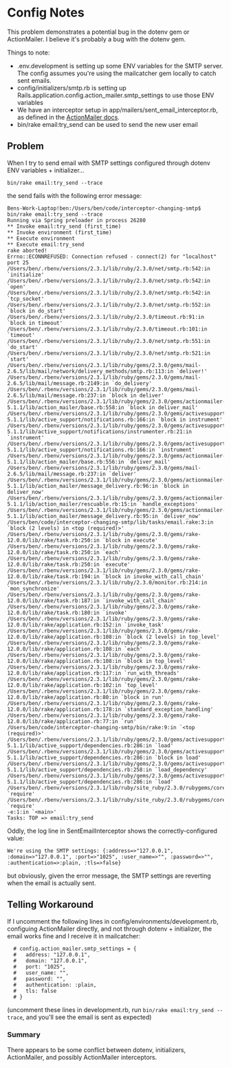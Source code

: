 # Config Notes

This problem demonstrates a potential bug in the dotenv gem or ActionMailer. I believe it's probably a bug with the dotenv gem.

Things to note:

* .env.development is setting up some ENV variables for the SMTP server. The config assumes you're using the mailcatcher gem locally to catch sent emails.
* config/initializers/smtp.rb is setting up Rails.application.config.action_mailer.smtp_settings to use those ENV variables
* We have an interceptor setup in app/mailers/sent_email_interceptor.rb, as defined in the [ActionMailer docs](http://guides.rubyonrails.org/action_mailer_basics.html#intercepting-emails).
* bin/rake email:try_send can be used to send the new user email

## Problem

When I try to send email with SMTP settings configured through dotenv ENV variables + initializer...

```
bin/rake email:try_send --trace
```

the send fails with the following error message:

```
Bens-Work-Laptop!ben:/Users/ben/code/interceptor-changing-smtp$ bin/rake email:try_send --trace
Running via Spring preloader in process 26280
** Invoke email:try_send (first_time)
** Invoke environment (first_time)
** Execute environment
** Execute email:try_send
rake aborted!
Errno::ECONNREFUSED: Connection refused - connect(2) for "localhost" port 25
/Users/ben/.rbenv/versions/2.3.1/lib/ruby/2.3.0/net/smtp.rb:542:in `initialize'
/Users/ben/.rbenv/versions/2.3.1/lib/ruby/2.3.0/net/smtp.rb:542:in `open'
/Users/ben/.rbenv/versions/2.3.1/lib/ruby/2.3.0/net/smtp.rb:542:in `tcp_socket'
/Users/ben/.rbenv/versions/2.3.1/lib/ruby/2.3.0/net/smtp.rb:552:in `block in do_start'
/Users/ben/.rbenv/versions/2.3.1/lib/ruby/2.3.0/timeout.rb:91:in `block in timeout'
/Users/ben/.rbenv/versions/2.3.1/lib/ruby/2.3.0/timeout.rb:101:in `timeout'
/Users/ben/.rbenv/versions/2.3.1/lib/ruby/2.3.0/net/smtp.rb:551:in `do_start'
/Users/ben/.rbenv/versions/2.3.1/lib/ruby/2.3.0/net/smtp.rb:521:in `start'
/Users/ben/.rbenv/versions/2.3.1/lib/ruby/gems/2.3.0/gems/mail-2.6.5/lib/mail/network/delivery_methods/smtp.rb:113:in `deliver!'
/Users/ben/.rbenv/versions/2.3.1/lib/ruby/gems/2.3.0/gems/mail-2.6.5/lib/mail/message.rb:2149:in `do_delivery'
/Users/ben/.rbenv/versions/2.3.1/lib/ruby/gems/2.3.0/gems/mail-2.6.5/lib/mail/message.rb:237:in `block in deliver'
/Users/ben/.rbenv/versions/2.3.1/lib/ruby/gems/2.3.0/gems/actionmailer-5.1.1/lib/action_mailer/base.rb:558:in `block in deliver_mail'
/Users/ben/.rbenv/versions/2.3.1/lib/ruby/gems/2.3.0/gems/activesupport-5.1.1/lib/active_support/notifications.rb:166:in `block in instrument'
/Users/ben/.rbenv/versions/2.3.1/lib/ruby/gems/2.3.0/gems/activesupport-5.1.1/lib/active_support/notifications/instrumenter.rb:21:in `instrument'
/Users/ben/.rbenv/versions/2.3.1/lib/ruby/gems/2.3.0/gems/activesupport-5.1.1/lib/active_support/notifications.rb:166:in `instrument'
/Users/ben/.rbenv/versions/2.3.1/lib/ruby/gems/2.3.0/gems/actionmailer-5.1.1/lib/action_mailer/base.rb:556:in `deliver_mail'
/Users/ben/.rbenv/versions/2.3.1/lib/ruby/gems/2.3.0/gems/mail-2.6.5/lib/mail/message.rb:237:in `deliver'
/Users/ben/.rbenv/versions/2.3.1/lib/ruby/gems/2.3.0/gems/actionmailer-5.1.1/lib/action_mailer/message_delivery.rb:96:in `block in deliver_now'
/Users/ben/.rbenv/versions/2.3.1/lib/ruby/gems/2.3.0/gems/actionmailer-5.1.1/lib/action_mailer/rescuable.rb:15:in `handle_exceptions'
/Users/ben/.rbenv/versions/2.3.1/lib/ruby/gems/2.3.0/gems/actionmailer-5.1.1/lib/action_mailer/message_delivery.rb:95:in `deliver_now'
/Users/ben/code/interceptor-changing-smtp/lib/tasks/email.rake:3:in `block (2 levels) in <top (required)>'
/Users/ben/.rbenv/versions/2.3.1/lib/ruby/gems/2.3.0/gems/rake-12.0.0/lib/rake/task.rb:250:in `block in execute'
/Users/ben/.rbenv/versions/2.3.1/lib/ruby/gems/2.3.0/gems/rake-12.0.0/lib/rake/task.rb:250:in `each'
/Users/ben/.rbenv/versions/2.3.1/lib/ruby/gems/2.3.0/gems/rake-12.0.0/lib/rake/task.rb:250:in `execute'
/Users/ben/.rbenv/versions/2.3.1/lib/ruby/gems/2.3.0/gems/rake-12.0.0/lib/rake/task.rb:194:in `block in invoke_with_call_chain'
/Users/ben/.rbenv/versions/2.3.1/lib/ruby/2.3.0/monitor.rb:214:in `mon_synchronize'
/Users/ben/.rbenv/versions/2.3.1/lib/ruby/gems/2.3.0/gems/rake-12.0.0/lib/rake/task.rb:187:in `invoke_with_call_chain'
/Users/ben/.rbenv/versions/2.3.1/lib/ruby/gems/2.3.0/gems/rake-12.0.0/lib/rake/task.rb:180:in `invoke'
/Users/ben/.rbenv/versions/2.3.1/lib/ruby/gems/2.3.0/gems/rake-12.0.0/lib/rake/application.rb:152:in `invoke_task'
/Users/ben/.rbenv/versions/2.3.1/lib/ruby/gems/2.3.0/gems/rake-12.0.0/lib/rake/application.rb:108:in `block (2 levels) in top_level'
/Users/ben/.rbenv/versions/2.3.1/lib/ruby/gems/2.3.0/gems/rake-12.0.0/lib/rake/application.rb:108:in `each'
/Users/ben/.rbenv/versions/2.3.1/lib/ruby/gems/2.3.0/gems/rake-12.0.0/lib/rake/application.rb:108:in `block in top_level'
/Users/ben/.rbenv/versions/2.3.1/lib/ruby/gems/2.3.0/gems/rake-12.0.0/lib/rake/application.rb:117:in `run_with_threads'
/Users/ben/.rbenv/versions/2.3.1/lib/ruby/gems/2.3.0/gems/rake-12.0.0/lib/rake/application.rb:102:in `top_level'
/Users/ben/.rbenv/versions/2.3.1/lib/ruby/gems/2.3.0/gems/rake-12.0.0/lib/rake/application.rb:80:in `block in run'
/Users/ben/.rbenv/versions/2.3.1/lib/ruby/gems/2.3.0/gems/rake-12.0.0/lib/rake/application.rb:178:in `standard_exception_handling'
/Users/ben/.rbenv/versions/2.3.1/lib/ruby/gems/2.3.0/gems/rake-12.0.0/lib/rake/application.rb:77:in `run'
/Users/ben/code/interceptor-changing-smtp/bin/rake:9:in `<top (required)>'
/Users/ben/.rbenv/versions/2.3.1/lib/ruby/gems/2.3.0/gems/activesupport-5.1.1/lib/active_support/dependencies.rb:286:in `load'
/Users/ben/.rbenv/versions/2.3.1/lib/ruby/gems/2.3.0/gems/activesupport-5.1.1/lib/active_support/dependencies.rb:286:in `block in load'
/Users/ben/.rbenv/versions/2.3.1/lib/ruby/gems/2.3.0/gems/activesupport-5.1.1/lib/active_support/dependencies.rb:258:in `load_dependency'
/Users/ben/.rbenv/versions/2.3.1/lib/ruby/gems/2.3.0/gems/activesupport-5.1.1/lib/active_support/dependencies.rb:286:in `load'
/Users/ben/.rbenv/versions/2.3.1/lib/ruby/site_ruby/2.3.0/rubygems/core_ext/kernel_require.rb:55:in `require'
/Users/ben/.rbenv/versions/2.3.1/lib/ruby/site_ruby/2.3.0/rubygems/core_ext/kernel_require.rb:55:in `require'
-e:1:in `<main>'
Tasks: TOP => email:try_send
```

Oddly, the log line in SentEmailInterceptor shows the correctly-configured value:

```
We're using the SMTP settings: {:address=>"127.0.0.1", :domain=>"127.0.0.1", :port=>"1025", :user_name=>"", :password=>"", :authentication=>:plain, :tls=>false}
```

but obviously, given the error message, the SMTP settings are reverting when the email is actually sent.

## Telling Workaround

If I uncomment the following lines in config/environments/development.rb, configuing ActionMailer directly, and not through dotenv + initializer, the email works fine and I receive it in mailcatcher:

```
  # config.action_mailer.smtp_settings = {
  #   address: "127.0.0.1",
  #   domain: "127.0.0.1",
  #   port: "1025",
  #   user_name: "",
  #   password: "",
  #   authentication: :plain,
  #   tls: false
  # }
```

(uncomment these lines in development.rb, run `bin/rake email:try_send --trace`, and you'll see the email is sent as expected)

### Summary

There appears to be some conflict between dotenv, initializers, ActionMailer, and possibly ActionMailer interceptors.
